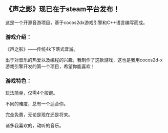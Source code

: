 ## 《声之影》现已在于steam平台发布！

这是一个开源音游项目，基于cocos2dx游戏引擎和C++语言编写而成。

### 游戏介绍：

《声之影》——传统4k下落式音游。

出于对音乐的热爱以及编程的兴趣，我制作了这款游戏，这也是我用cocos2d-x游戏引擎开发的第一个项目，希望你能喜欢！

### 游戏特色：

玩法简单，仅需4个按键。

不同的难度，总有一个适合你。

完全免费，无论是现在还是将来。

诸多我喜欢的，动听的音乐。

